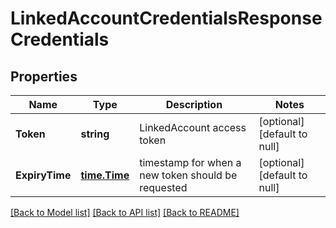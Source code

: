 # LinkedAccountCredentialsResponseCredentials

## Properties
Name | Type | Description | Notes
------------ | ------------- | ------------- | -------------
**Token** | **string** | LinkedAccount access token | [optional] [default to null]
**ExpiryTime** | [**time.Time**](time.Time.md) | timestamp for when a new token should be requested | [optional] [default to null]

[[Back to Model list]](../README.md#documentation-for-models) [[Back to API list]](../README.md#documentation-for-api-endpoints) [[Back to README]](../README.md)

